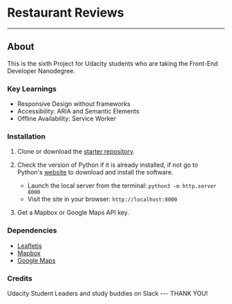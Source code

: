 # Restaurant Reviews
---

## About

This is the sixth Project for Udacity students who are taking the Front-End Developer Nanodegree.

### Key Learnings

- Responsive Design without frameworks
- Accessibility: ARIA and Semantic Elements
- Offline Availability: Service Worker

### Installation

1. Clone or download the [starter repository](https://github.com/udacity/mws-restaurant-stage-1).

2. Check the version of Python if it is already installed, if not go to Python's [website](https://www.python.org/) to download and install the software.
	- Launch the local server from the terminal: `python3 -m http.server 8000`
	- Visit the site in your browser:  `http://localhost:8000`

3. Get a Mapbox or Google Maps API key. 

### Dependencies

- [Leafletjs](https://leafletjs.com/)
- [Mapbox](https://www.mapbox.com/)
- [Google Maps](https://developers.google.com/maps/documentation/javascript/get-api-key)

### Credits

Udacity Student Leaders and study buddies on Slack --- THANK YOU!



